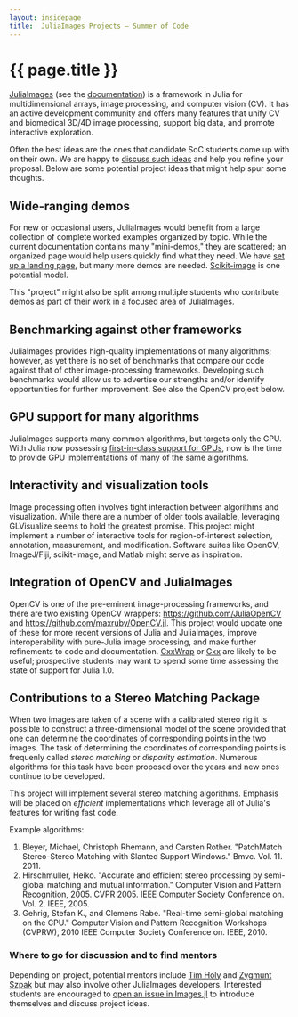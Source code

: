 ```yaml
---
layout: insidepage
title:  JuliaImages Projects – Summer of Code
---
```


# {{ page.title }}

[JuliaImages](https://github.com/JuliaImages) (see the [documentation](http://juliaimages.github.io/latest/)) is a framework in Julia for multidimensional arrays, image processing, and computer vision (CV). It has an active development community and offers many features that unify CV and biomedical 3D/4D image processing, support big data, and promote interactive exploration.

Often the best ideas are the ones that candidate SoC students come up with on their own. We are happy to [discuss such ideas](https://github.com/JuliaImages/Images.jl/issues/new) and help you refine your proposal.  Below are some potential project ideas that might help spur some thoughts.

## Wide-ranging demos

For new or occasional users, JuliaImages would benefit from a large collection of complete worked examples organized by topic. While the current documentation contains many "mini-demos," they are scattered; an organized page would help users quickly find what they need. We have [set up a landing page](http://juliaimages.github.io/latest/demos.html), but many more demos are needed. [Scikit-image](http://scikit-image.org/docs/stable/auto_examples/) is one potential model.

This "project" might also be split among multiple students who contribute demos as part of their work in a focused area of JuliaImages.

## Benchmarking against other frameworks

JuliaImages provides high-quality implementations of many algorithms; however, as yet there is no set of benchmarks that compare our code against that of other image-processing frameworks.  Developing such benchmarks would allow us to advertise our strengths and/or identify opportunities for further improvement.  See also the OpenCV project below.

## GPU support for many algorithms

JuliaImages supports many common algorithms, but targets only the CPU. With Julia now possessing [first-in-class support for GPUs](https://github.com/JuliaGPU), now is the time to provide GPU implementations of many of the same algorithms.

## Interactivity and visualization tools

Image processing often involves tight interaction between algorithms and visualization. While there are a number of older tools available, leveraging GLVisualize seems to hold the greatest promise. This project might implement a number of interactive tools for region-of-interest selection, annotation, measurement, and modification.  Software suites like OpenCV, ImageJ/Fiji, scikit-image, and Matlab might serve as inspiration.

## Integration of OpenCV and JuliaImages

OpenCV is one of the pre-eminent image-processing frameworks, and there are two existing OpenCV wrappers: https://github.com/JuliaOpenCV and https://github.com/maxruby/OpenCV.jl. This project would update one of these for more recent versions of Julia and JuliaImages, improve interoperability with pure-Julia image processing, and make further refinements to code and documentation. [CxxWrap](https://github.com/JuliaInterop/CxxWrap.jl) or [Cxx](https://github.com/Keno/CXX.jl) are likely to be useful; prospective students may want to spend some time assessing the state of support for Julia 1.0.

## Contributions to a Stereo Matching Package

When two images are taken of a scene with a calibrated stereo rig it is possible to construct a three-dimensional model of the scene provided that one can determine the coordinates of corresponding points in the two images. The task of determining the coordinates of corresponding points is frequenly called *stereo matching* or *disparity estimation*. Numerous algorithms for this task have been proposed over the years and new ones continue to be developed.

This project will implement several stereo matching algorithms. Emphasis will be placed on *efficient* implementations which leverage all of Julia's features for writing fast code.

Example algorithms:
  1. Bleyer, Michael, Christoph Rhemann, and Carsten Rother. "PatchMatch Stereo-Stereo Matching with Slanted Support Windows." Bmvc. Vol. 11. 2011.
  2. Hirschmuller, Heiko. "Accurate and efficient stereo processing by semi-global matching and mutual information." Computer Vision and Pattern Recognition, 2005. CVPR 2005. IEEE Computer Society Conference on. Vol. 2. IEEE, 2005.
  3. Gehrig, Stefan K., and Clemens Rabe. "Real-time semi-global matching on the CPU." Computer Vision and Pattern Recognition Workshops (CVPRW), 2010 IEEE Computer Society Conference on. IEEE, 2010.

### Where to go for discussion and to find mentors

Depending on project, potential mentors include [Tim Holy](https://github.com/timholy) and [Zygmunt Szpak](https://github.com/zygmuntszpak) but may also involve other JuliaImages developers.  Interested students are encouraged to [open an issue in Images.jl](https://github.com/JuliaImages/Images.jl/issues/new) to introduce themselves and discuss project ideas.
